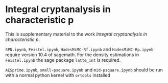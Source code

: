 # Integral cryptanalysis in characteristic p
This is supplementary material to the work *Integral cryptanalysis in characteristic $p$*.

`SPN.ipynb`, `Feistel.ipynb`, `HadesMiMC-Rf.ipynb` and `HadesMiMC-Rp.ipynb` require version 10.4 of sagemath. For the density estimations in `Feistel.ipynb` the sage package `latte_int` is required.

`AESprime.ipynb`, `small-psquare.ipynb` and `mid-psquare.ipynb` should be run with a normal python kernel with `ortools` installed